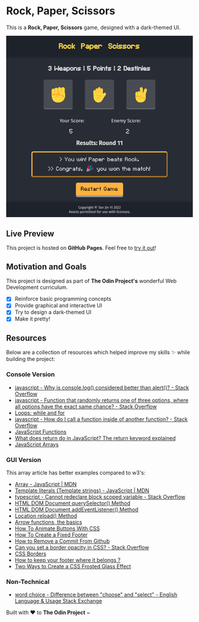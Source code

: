 # Rock, Paper, Scissors

This is a **Rock, Paper, Scissors** game, designed with a dark-themed UI.

![chrome_Jk9Ha](./images/chrome_Jk9Ha.png)

## Live Preview

This project is hosted on **GitHub Pages**. Feel free to [try it out](https://raineedust.github.io/rock-paper-scissors/)!

## Motivation and Goals

This project is designed as part of **The Odin Project's** wonderful Web Development curriculum.

- [x] Reinforce basic programming concepts
- [x] Provide graphical and interactive UI
- [x] Try to design a dark-themed UI
- [x] Make it pretty!

## Resources

Below are a collection of resources which helped improve my skills :sparkles: while building the project:

### Console Version

- [javascript - Why is console.log() considered better than alert()? - Stack Overflow](https://stackoverflow.com/questions/8203473/why-is-console-log-considered-better-than-alert)
- [javascript - Function that randomly returns one of three options, where all options have the exact same chance? - Stack Overflow](https://stackoverflow.com/questions/27964349/function-that-randomly-returns-one-of-three-options-where-all-options-have-the)
- [Loops: while and for](https://javascript.info/while-for)
- [javascript - How do I call a function inside of another function? - Stack Overflow](https://stackoverflow.com/questions/4524877/how-do-i-call-a-function-inside-of-another-function)
- [JavaScript Functions](https://www.w3schools.com/js/js_functions.asp)
- [What does return do in JavaScript? The return keyword explained](https://sebhastian.com/what-does-return-do-javascript/)
- [JavaScript Arrays](https://www.w3schools.com/js/js_arrays.asp)

### GUI Version

This array article has better examples compared to w3's:

- [Array - JavaScript | MDN](https://developer.mozilla.org/en-US/docs/Web/JavaScript/Reference/Global_Objects/Array#examples)
- [Template literals (Template strings) - JavaScript | MDN](https://developer.mozilla.org/en-US/docs/Web/JavaScript/Reference/Template_literals)
- [typescript - Cannot redeclare block scoped variable - Stack Overflow](https://stackoverflow.com/questions/35758584/cannot-redeclare-block-scoped-variable)
- [HTML DOM Document querySelector() Method](https://www.w3schools.com/jsref/met_document_queryselector.asp)
- [HTML DOM Document addEventListener() Method](https://www.w3schools.com/jsref/met_document_addeventlistener.asp)
- [Location reload() Method](https://www.w3schools.com/jsref/met_loc_reload.asp)
- [Arrow functions, the basics](https://javascript.info/arrow-functions-basics)
- [How To Animate Buttons With CSS](https://www.w3schools.com/howto/howto_css_animate_buttons.asp)
- [How To Create a Fixed Footer](https://www.w3schools.com/howto/howto_css_fixed_footer.asp)
- [How to Remove a Commit From Github](https://www.howtogeek.com/devops/how-to-remove-a-commit-from-github/)
- [Can you set a border opacity in CSS? - Stack Overflow](https://stackoverflow.com/questions/4062001/can-you-set-a-border-opacity-in-css)
- [CSS Borders](https://www.w3schools.com/css/css_border.asp)
- [How to keep your footer where it belongs ?](https://www.freecodecamp.org/news/how-to-keep-your-footer-where-it-belongs-59c6aa05c59c/)
- [Two Ways to Create a CSS Frosted Glass Effect](https://webdesign.tutsplus.com/tutorials/how-to-create-a-frosted-glass-effect-in-css--cms-32535)

### Non-Technical

- [word choice - Difference between "choose" and "select" - English Language & Usage Stack Exchange](https://english.stackexchange.com/questions/13039/difference-between-choose-and-select)

Built with :heart: to **The Odin Project** ~
